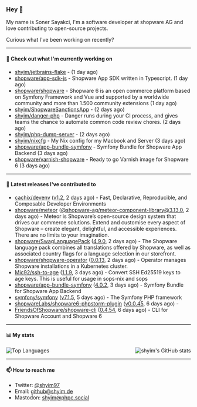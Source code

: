 ### Hey 👋

My name is Soner Sayakci, I'm a software developer at shopware AG and love contributing to open-source projects.

Curious what I've been working on recently?

---

#### 👷 Check out what I'm currently working on

- [shyim/jetbrains-flake](https://github.com/shyim/jetbrains-flake) -  (1 day ago)
- [shopware/app-sdk-js](https://github.com/shopware/app-sdk-js) - Shopware App SDK written in Typescript. (1 day ago)
- [shopware/shopware](https://github.com/shopware/shopware) - Shopware 6 is an open commerce platform based on Symfony Framework and Vue and supported by a worldwide community and more than 1.500 community extensions (1 day ago)
- [shyim/ShopwareSanctionsApp](https://github.com/shyim/ShopwareSanctionsApp) -  (2 days ago)
- [shyim/danger-php](https://github.com/shyim/danger-php) - Danger runs during your CI process, and gives teams the chance to automate common code review chores. (2 days ago)
- [shyim/php-dump-server](https://github.com/shyim/php-dump-server) -  (2 days ago)
- [shyim/nixcfg](https://github.com/shyim/nixcfg) - My Nix config for my Macbook and Server (3 days ago)
- [shopware/app-bundle-symfony](https://github.com/shopware/app-bundle-symfony) - Symfony Bundle for Shopware App Backend (3 days ago)
- [shopware/varnish-shopware](https://github.com/shopware/varnish-shopware) - Ready to go Varnish image for Shopware 6 (3 days ago)

---

#### 🔭 Latest releases I've contributed to

- [cachix/devenv](https://github.com/cachix/devenv) ([v1.2](https://github.com/cachix/devenv/releases/tag/v1.2), 2 days ago) - Fast, Declarative, Reproducible, and Composable Developer Environments
- [shopware/meteor](https://github.com/shopware/meteor) ([@shopware-ag/meteor-component-library@3.13.0](https://github.com/shopware/meteor/releases/tag/%40shopware-ag/meteor-component-library%403.13.0), 2 days ago) - Meteor is Shopware’s open-source design system that drives our commerce solutions. Extend and customise every aspect of Shopware – create elegant, delightful, and accessible experiences. There are no limits to your imagination.
- [shopware/SwagLanguagePack](https://github.com/shopware/SwagLanguagePack) ([4.9.0](https://github.com/shopware/SwagLanguagePack/releases/tag/4.9.0), 2 days ago) - The Shopware language pack combines all translations offered by Shopware, as well as associated country flags for a language selection in our storefront.
- [shopware/shopware-operator](https://github.com/shopware/shopware-operator) ([0.0.13](https://github.com/shopware/shopware-operator/releases/tag/0.0.13), 2 days ago) - Operator manages Shopware installations in a Kubernetes cluster.
- [Mic92/ssh-to-age](https://github.com/Mic92/ssh-to-age) ([1.1.9](https://github.com/Mic92/ssh-to-age/releases/tag/1.1.9), 3 days ago) - Convert SSH Ed25519 keys to age keys. This is useful for usage in sops-nix and sops
- [shopware/app-bundle-symfony](https://github.com/shopware/app-bundle-symfony) ([4.0.2](https://github.com/shopware/app-bundle-symfony/releases/tag/4.0.2), 3 days ago) - Symfony Bundle for Shopware App Backend
- [symfony/symfony](https://github.com/symfony/symfony) ([v7.1.5](https://github.com/symfony/symfony/releases/tag/v7.1.5), 5 days ago) - The Symfony PHP framework
- [shopwareLabs/shopware6-phpstorm-plugin](https://github.com/shopwareLabs/shopware6-phpstorm-plugin) ([v0.0.45](https://github.com/shopwareLabs/shopware6-phpstorm-plugin/releases/tag/v0.0.45), 6 days ago) - 
- [FriendsOfShopware/shopware-cli](https://github.com/FriendsOfShopware/shopware-cli) ([0.4.54](https://github.com/FriendsOfShopware/shopware-cli/releases/tag/0.4.54), 6 days ago) - CLI for Shopware Account and Shopware 6

---

#### 📊 My stats

<img align="right" alt="shyim's GitHub stats" src="https://github-readme-stats.vercel.app/api?username=shyim&count_private=1&show_icons=true&" />

![Top Languages](https://github-readme-stats.vercel.app/api/top-langs/?username=shyim)

---

#### 📫 How to reach me

- Twitter: [@shyim97](https://twitter.com/shyim97)
- Email: [github@shyim.de](mailto://github@shyim.de)
- Mastodon: <a rel="me" href="https://phpc.social/@shyim">shyim@phpc.social</a>
